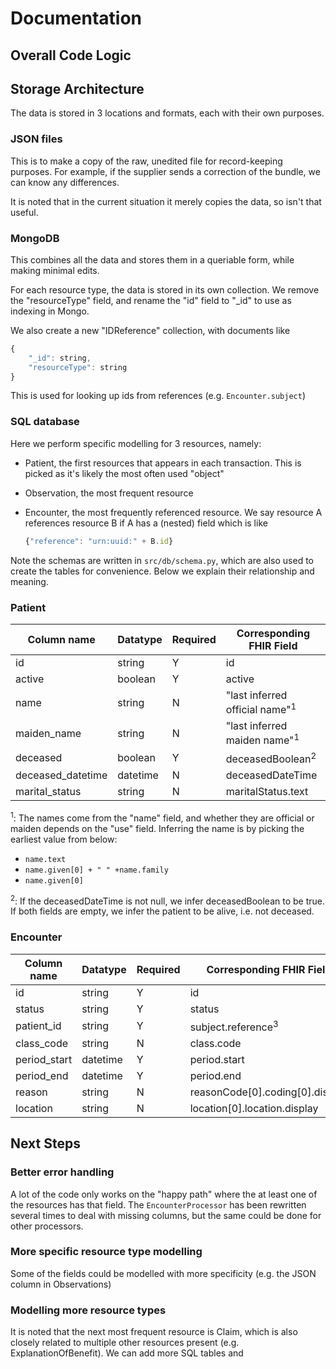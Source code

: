 # Documentation

## Overall Code Logic

## Storage Architecture

The data is stored in 3 locations and formats, each with their own purposes.

### JSON files

This is to make a copy of the raw, unedited file for record-keeping purposes. For example, if the supplier sends a correction of the bundle, we can know any differences.

It is noted that in the current situation it merely copies the data, so isn't that useful.

### MongoDB

This combines all the data and stores them in a queriable form, while making minimal edits.

For each resource type, the data is stored in its own collection. We remove the "resourceType" field, and rename the "id" field to "\_id" to use as indexing in Mongo.

We also create a new "IDReference" collection, with documents like

```javascript
{
    "_id": string,
    "resourceType": string
}
```

This is used for looking up ids from references (e.g. `Encounter.subject`)

### SQL database

Here we perform specific modelling for 3 resources, namely:

-   Patient, the first resources that appears in each transaction. This is picked as it's likely the most often used "object"
-   Observation, the most frequent resource
-   Encounter, the most frequently referenced resource. We say resource A references resource B if A has a (nested) field which is like

    ```javascript
    {"reference": "urn:uuid:" + B.id}
    ```

Note the schemas are written in `src/db/schema.py`, which are also used to create the tables for convenience. Below we explain their relationship and meaning.

### Patient

| Column name       | Datatype | Required | Corresponding FHIR Field                  |
| ----------------- | -------- | -------- | ----------------------------------------- |
| id                | string   | Y        | id                                        |
| active            | boolean  | Y        | active                                    |
| name              | string   | N        | "last inferred official name"<sup>1</sup> |
| maiden_name       | string   | N        | "last inferred maiden name"<sup>1</sup>   |
| deceased          | boolean  | Y        | deceasedBoolean<sup>2</sup>               |
| deceased_datetime | datetime | N        | deceasedDateTime                          |
| marital_status    | string   | N        | maritalStatus.text                        |

<sup>1</sup>: The names come from the "name" field, and whether they are official or maiden depends on the "use" field. Inferring the name is by picking the earliest value from below:

-   `name.text`
-   `name.given[0] + " " +name.family`
-   `name.given[0]`

<sup>2</sup>: If the deceasedDateTime is not null, we infer deceasedBoolean to be true. If both fields are empty, we infer the patient to be alive, i.e. not deceased.

### Encounter

| Column name  | Datatype | Required | Corresponding FHIR Field        |
| ------------ | -------- | -------- | ------------------------------- |
| id           | string   | Y        | id                              |
| status       | string   | Y        | status                          |
| patient_id   | string   | Y        | subject.reference<sup>3</sup>   |
| class_code   | string   | N        | class.code                      |
| period_start | datetime | Y        | period.start                    |
| period_end   | datetime | Y        | period.end                      |
| reason       | string   | N        | reasonCode[0].coding[0].display |
| location     | string   | N        | location[0].location.display    |

## Next Steps

### Better error handling

A lot of the code only works on the "happy path" where the at least one of the resources has that field. The `EncounterProcessor` has been rewritten several times to deal with missing columns, but the same could be done for other processors.

### More specific resource type modelling

Some of the fields could be modelled with more specificity (e.g. the JSON column in Observations)

### Modelling more resource types

It is noted that the next most frequent resource is Claim, which is also closely related to multiple other resources present (e.g. ExplanationOfBenefit). We can add more SQL tables and
